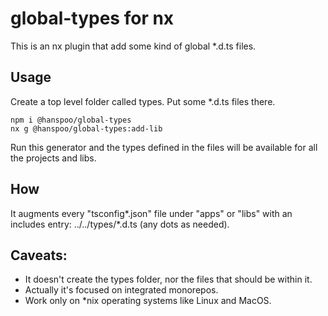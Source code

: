 # global-types for nx

This is an nx plugin that add some kind of global \*.d.ts files.

## Usage

Create a top level folder called types.
Put some *.d.ts files there.

```
npm i @hanspoo/global-types
nx g @hanspoo/global-types:add-lib
```

Run this generator and the types defined in the files will be available for all the projects and libs.

## How
It augments every "tsconfig*.json" file under "apps" or "libs" with an includes entry: ../../types/*.d.ts (any dots as needed). 

## Caveats:

- It doesn't create the types folder, nor the files that should be within it.
- Actually it's focused on integrated monorepos.
- Work only on \*nix operating systems like Linux and MacOS.
